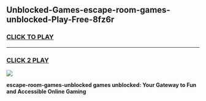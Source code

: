 
## Unblocked-Games-escape-room-games-unblocked-Play-Free-8fz6r
<h3>
<a href="https://premium76.site?title=escape-room-games-unblocked&ref=15A">CLICK TO PLAY</a></h3>
<hr>

<h3>
<a href="https://premium76.site?title=escape-room-games-unblocked&ref=15A">CLICK 2 PLAY</a>
  
</h3>

<a href="https://premium76.site?title=escape-room-games-unblocked&ref=15A"><img src="https://clearcache.store/games.png"></a>


**escape-room-games-unblocked games unblocked: Your Gateway to Fun and Accessible Online Gaming**
